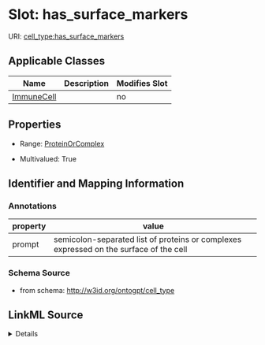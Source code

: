 

# Slot: has_surface_markers

URI: [cell_type:has_surface_markers](http://w3id.org/ontogpt/cell_type/has_surface_markers)



<!-- no inheritance hierarchy -->





## Applicable Classes

| Name | Description | Modifies Slot |
| --- | --- | --- |
| [ImmuneCell](ImmuneCell.md) |  |  no  |







## Properties

* Range: [ProteinOrComplex](ProteinOrComplex.md)

* Multivalued: True





## Identifier and Mapping Information





### Annotations

| property | value |
| --- | --- |
| prompt | semicolon-separated list of proteins or complexes expressed on the surface of the cell || owl | SubClassOf, ObjectSomeValuesFrom |



### Schema Source


* from schema: http://w3id.org/ontogpt/cell_type




## LinkML Source

<details>
```yaml
name: has_surface_markers
annotations:
  prompt:
    tag: prompt
    value: semicolon-separated list of proteins or complexes expressed on the surface
      of the cell
  owl:
    tag: owl
    value: SubClassOf, ObjectSomeValuesFrom
from_schema: http://w3id.org/ontogpt/cell_type
rank: 1000
multivalued: true
alias: has_surface_markers
owner: ImmuneCell
domain_of:
- ImmuneCell
range: ProteinOrComplex

```
</details>